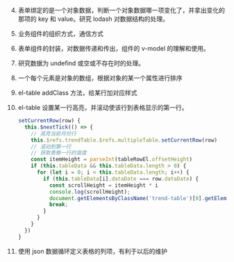 4. 表单绑定的是一个对象数据，判断一个对象数据哪一项变化了，并拿出变化的那项的 key 和 value。研究 lodash 对数据结构的处理。

5. 业务组件的组织方式，通信方式

6. 表单组件的封装，对数据传递和传出，组件的 v-model 的理解和使用。

7. 研究数据为 undefind 或空或不存在时的处理。

8. 一个每个元素是对象的数组，根据对象的某一个属性进行排序

9. el-table addClass 方法，给某行加对应样式

10. el-table 设置某一行高亮，并滚动使该行到表格显示的第一行。

    ```js
    setCurrentRow(row) {
      this.$nextTick(() => {
        // 高亮当前月份行
        this.$refs.trendTable.$refs.multipleTable.setCurrentRow(row)
        // 滚动到第一行
        // 获取表格一行的高度
        const itemHeight = parseInt(tableRowEl.offsetHeight)
        if (this.tableData && this.tableData.length > 0) {
          for (let i = 0; i < this.tableData.length; i++) {
            if (this.tableData[i].dataDate === row.dataDate) {
              const scrollHeight = itemHeight * i
              console.log(scrollHeight);
              document.getElementsByClassName('trend-table')[0].getElementsByClassName('el-table__body-wrapper')[0].scrollTop = scrollHeight
              break;
            }
          }
        }
      })
    }
    ```

11. 使用 json 数据循环定义表格的列项，有利于以后的维护